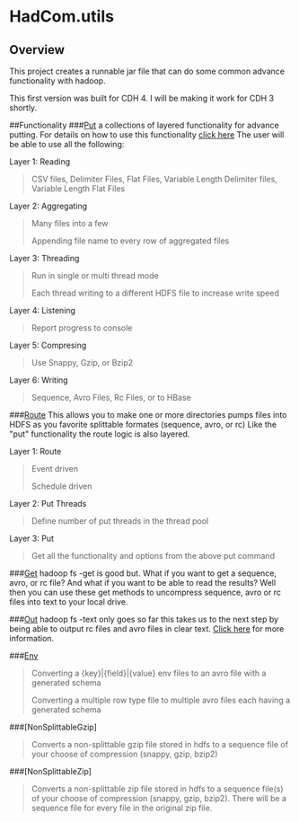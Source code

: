 # HadCom.utils
## Overview
This project creates a runnable jar file that can do some common advance functionality with hadoop.

This first version was built for CDH 4.  I will be making it work for CDH 3 shortly.

##Functionality
###[Put](hadcom.utils/wiki/Put-in-detail)
a collections of layered functionality for advance putting.  For details on how to use this functionality [click here](hadcom.utils/wiki/Put-in-detail) The user will be able to use all the following:


Layer 1: Reading
>CSV files, Delimiter Files, Flat Files, Variable Length Delimiter files, Variable Length Flat Files

Layer 2: Aggregating
>Many files into a few
>
>Appending file name to every row of aggregated files

Layer 3: Threading
>Run in single or multi thread mode
>
>Each thread writing to a different HDFS file to increase write speed

Layer 4: Listening
>Report progress to console

Layer 5: Compresing
>Use Snappy, Gzip, or Bzip2

Layer 6: Writing
>Sequence, Avro Files, Rc Files, or to HBase

###[Route](hadcom.utils/wiki/Route-in-detail)
This allows you to make one or more directories pumps files into HDFS as you favorite splittable formates (sequence, avro, or rc)  Like the "put" functionality the route logic is also layered.

Layer 1: Route
>Event driven
>
>Schedule driven

Layer 2: Put Threads
>Define number of put threads in the thread pool

Layer 3: Put
>Get all the functionality and options from the above put command

###[Get](hadcom.utils/wiki/Get-in-detail)
hadoop fs -get is good but.  What if you want to get a sequence, avro, or rc file?  And what if you want to be able to read the results?  Well then you can use these get methods to uncompress sequence, avro or rc files into text to your local drive.

###[Out](hadcom.utils/wiki/Out-in-detail)
hadoop fs -text only goes so far this takes us to the next step by being able to output rc files and avro files in clear text.  [Click here](hadcom.utils/wiki/Out-in-detail) for more information.

###[Env](hadcom.utils/wiki/ENV-in-detail)
>Converting a {key}|{field}|{value} env files to an avro file with a generated schema
>
>Converting a multiple row type file to multiple avro files each having a generated schema

###[NonSplittableGzip]
>Converts a non-splittable gzip file stored in hdfs to a sequence file of your choose of compression (snappy, gzip, bzip2)

###[NonSplittableZip]
>Converts a non-splittable zip file stored in hdfs to a sequence file(s) of your choose of compression (snappy, gzip, bzip2). There will be a sequence file for every file in the original zip file.


